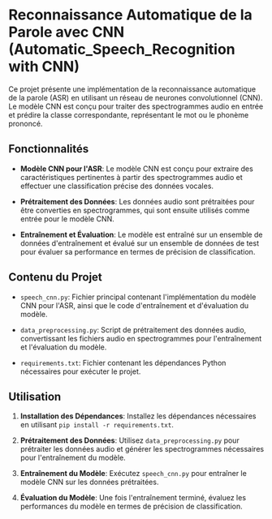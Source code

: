 # Reconnaissance Automatique de la Parole avec CNN (Automatic_Speech_Recognition with CNN)

Ce projet présente une implémentation de la reconnaissance automatique de la parole (ASR) en utilisant un réseau de neurones convolutionnel (CNN). Le modèle CNN est conçu pour traiter des spectrogrammes audio en entrée et prédire la classe correspondante, représentant le mot ou le phonème prononcé.

## Fonctionnalités

- **Modèle CNN pour l'ASR**: Le modèle CNN est conçu pour extraire des caractéristiques pertinentes à partir des spectrogrammes audio et effectuer une classification précise des données vocales.
  
- **Prétraitement des Données**: Les données audio sont prétraitées pour être converties en spectrogrammes, qui sont ensuite utilisés comme entrée pour le modèle CNN.

- **Entraînement et Évaluation**: Le modèle est entraîné sur un ensemble de données d'entraînement et évalué sur un ensemble de données de test pour évaluer sa performance en termes de précision de classification.

## Contenu du Projet

- `speech_cnn.py`: Fichier principal contenant l'implémentation du modèle CNN pour l'ASR, ainsi que le code d'entraînement et d'évaluation du modèle.

- `data_preprocessing.py`: Script de prétraitement des données audio, convertissant les fichiers audio en spectrogrammes pour l'entraînement et l'évaluation du modèle.

- `requirements.txt`: Fichier contenant les dépendances Python nécessaires pour exécuter le projet.

## Utilisation

1. **Installation des Dépendances**: Installez les dépendances nécessaires en utilisant `pip install -r requirements.txt`.

2. **Prétraitement des Données**: Utilisez `data_preprocessing.py` pour prétraiter les données audio et générer les spectrogrammes nécessaires pour l'entraînement du modèle.

3. **Entraînement du Modèle**: Exécutez `speech_cnn.py` pour entraîner le modèle CNN sur les données prétraitées.

4. **Évaluation du Modèle**: Une fois l'entraînement terminé, évaluez les performances du modèle en termes de précision de classification.


